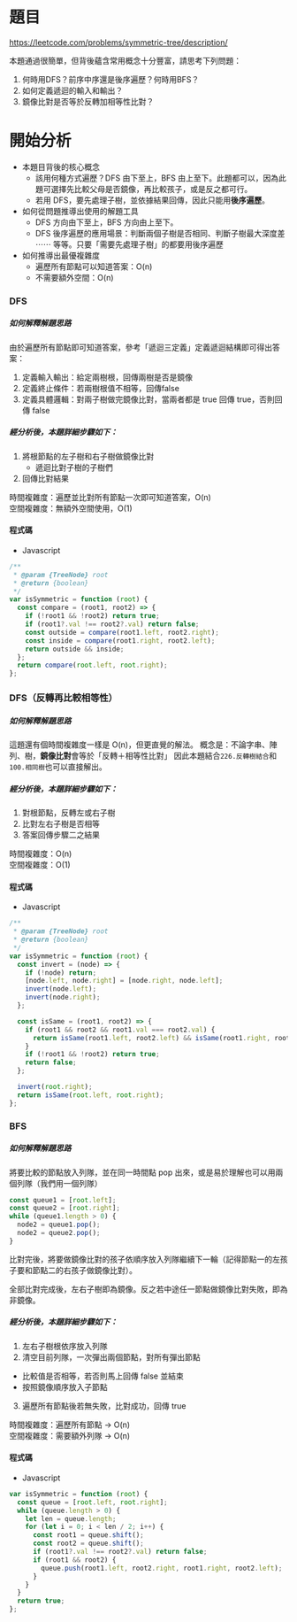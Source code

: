 # 題目

https://leetcode.com/problems/symmetric-tree/description/

本題通過很簡單，但背後蘊含常用概念十分豐富，請思考下列問題：
1. 何時用DFS？前序中序還是後序遍歷？何時用BFS？
2. 如何定義遞迴的輸入和輸出？
3. 鏡像比對是否等於反轉加相等性比對？

# 開始分析

- 本題目背後的核心概念
  - 該用何種方式遍歷？DFS 由下至上，BFS 由上至下。此題都可以，因為此題可選擇先比較父母是否鏡像，再比較孩子，或是反之都可行。
  - 若用 DFS，要先處理子樹，並依據結果回傳，因此只能用**後序遍歷**。
- 如何從問題推導出使用的解題工具
  - DFS 方向由下至上，BFS 方向由上至下。
  - DFS 後序遍歷的應用場景：判斷兩個子樹是否相同、判斷子樹最大深度差 ⋯⋯ 等等。只要「需要先處理子樹」的都要用後序遍歷
- 如何推導出最優複雜度
  - 遍歷所有節點可以知道答案：O(n)
  - 不需要額外空間：O(n)

### DFS

##### 如何解釋解題思路

由於遍歷所有節點即可知道答案，參考「遞迴三定義」定義遞迴結構即可得出答案：
1. 定義輸入輸出：給定兩樹根，回傳兩樹是否是鏡像
2. 定義終止條件：若兩樹根值不相等，回傳false
3. 定義具體邏輯：對兩子樹做完鏡像比對，當兩者都是 true 回傳 true，否則回傳 false


##### 經分析後，本題詳細步驟如下：
1. 將根節點的左子樹和右子樹做鏡像比對
    - 遞迴比對子樹的子樹們 
2. 回傳比對結果 

時間複雜度：遍歷並比對所有節點一次即可知道答案，O(n)  
空間複雜度：無額外空間使用，O(1)

#### 程式碼

- Javascript

```js
/**
 * @param {TreeNode} root
 * @return {boolean}
 */
var isSymmetric = function (root) {
  const compare = (root1, root2) => {
    if (!root1 && !root2) return true;
    if (root1?.val !== root2?.val) return false;
    const outside = compare(root1.left, root2.right);
    const inside = compare(root1.right, root2.left);
    return outside && inside;
  };
  return compare(root.left, root.right);
};
```

### DFS（反轉再比較相等性）

##### 如何解釋解題思路

這題還有個時間複雜度一樣是 O(n)，但更直覺的解法。
概念是：不論字串、陣列、樹，**鏡像比對**會等於「反轉＋相等性比對」
因此本題結合`226.反轉樹結合`和`100.相同樹`也可以直接解出。

##### 經分析後，本題詳細步驟如下：
1. 對根節點，反轉左或右子樹
2. 比對左右子樹是否相等
3. 答案回傳步驟二之結果

時間複雜度：O(n)  
空間複雜度：O(1)

#### 程式碼

- Javascript

```js
/**
 * @param {TreeNode} root
 * @return {boolean}
 */
var isSymmetric = function (root) {
  const invert = (node) => {
    if (!node) return;
    [node.left, node.right] = [node.right, node.left];
    invert(node.left);
    invert(node.right);
  };

  const isSame = (root1, root2) => {
    if (root1 && root2 && root1.val === root2.val) {
      return isSame(root1.left, root2.left) && isSame(root1.right, root2.right);
    }
    if (!root1 && !root2) return true;
    return false;
  };

  invert(root.right);
  return isSame(root.left, root.right);
};
```

### BFS

##### 如何解釋解題思路

將要比較的節點放入列隊，並在同一時間點 pop 出來，或是易於理解也可以用兩個列隊（我們用一個列隊）

```js
const queue1 = [root.left];
const queue2 = [root.right];
while (queue1.length > 0) {
  node2 = queue1.pop();
  node2 = queue2.pop();
}
```

比對完後，將要做鏡像比對的孩子依順序放入列隊繼續下一輪（記得節點一的左孩子要和節點二的右孩子做鏡像比對）。

全部比對完成後，左右子樹即為鏡像。反之若中途任一節點做鏡像比對失敗，即為非鏡像。

##### 經分析後，本題詳細步驟如下：
1. 左右子樹根依序放入列隊
2. 清空目前列隊，一次彈出兩個節點，對所有彈出節點
  - 比較值是否相等，若否則馬上回傳 false 並結束
  - 按照鏡像順序放入子節點
3. 遍歷所有節點後若無失敗，比對成功，回傳 true

時間複雜度：遍歷所有節點 -> O(n)  
空間複雜度：需要額外列隊 -> O(n)

#### 程式碼

- Javascript

```js
var isSymmetric = function (root) {
  const queue = [root.left, root.right];
  while (queue.length > 0) {
    let len = queue.length;
    for (let i = 0; i < len / 2; i++) {
      const root1 = queue.shift();
      const root2 = queue.shift();
      if (root1?.val !== root2?.val) return false;
      if (root1 && root2) {
        queue.push(root1.left, root2.right, root1.right, root2.left);
      }
    }
  }
  return true;
};
```
